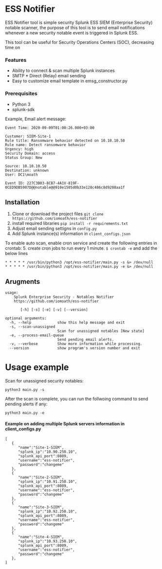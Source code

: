 # ESS Notifier

ESS Notifier tool is simple security Splunk ESS SIEM (Enterprise Security) notable scanner, the purpose of this tool is to send email notifications whenever a new security notable event is triggered in Splunk ESS.


This tool can be useful for Security Operations Centers (SOC), decreasing time on


### Features
* Ability to connect & scan multiple Splunk instances
* SMTP * Direct (Relay) email sending
* Easy to customize email template in emsg_constructor.py


### Prerequisites
* Python 3
* splunk-sdk



Example, Email alert message:

```
Event Time: 2020-09-09T01:00:26.000+03:00

Customer: SIEM-Site-1
Rule title: Ransomware behavior detected on 10.10.10.50
Rule name: Detect ransomware behavior
Urgency: high
Security Domain: access
Status Group: New

Source: 10.10.10.50
Destination: unknown
User: DC1\moath

Event ID: 227C3B03-8CB7-4A1V-819F-0CED9DB5907D@@notable@@910e1505d0b33e128c486c8d9208aa1f
```


## Installation

1. Clone or download the project files ```git clone https://github.com/iomoath/ess-notifier```
2. install required libraries ```pip install -r requirements.txt```
3. Adjust email sending settigns in ```config.py```
4. Add Splunk instance(s) information in ```client_configs.json```

To enable auto scan, enable cron service and create the following entries in crontab:
5. create cron jobs to run every 1 minute. ```$ crontab -e``` and add the below lines

```
* * * * * /usr/bin/python3 /opt/ess-notifier/main.py -s &> /dev/null
* * * * * /usr/bin/python3 /opt/ess-notifier/main.py -e &> /dev/null
```


## Arugments
```
usage:
    Splunk Enterprise Security - Notables Notifier
    https://github.com/iomoath/ess-notifier

       [-h] [-s] [-e] [-v] [--version]

optional arguments:
  -h, --help            show this help message and exit
  -s, --scan-unassigned
                        Scan for unassigned notables [New state]
  -e, --process-email-queue
                        Send pending email alerts.
  -v, --verbose         Show more information while processing.
  --version             show program's version number and exit
```


# Usage example
Scan for unassigned security notables:
```
python3 main.py -s
```

After the scan is complete, you can run the follwoing command to send pending alerts if any:
```
python3 main.py -e
```


#### Example on adding multiple Splunk servers information in client_configs.py

```
[
   {
      "name":"Site-1-SIEM",
      "splunk_ip":"10.90.250.10",
      "splunk_api_port":8089,
      "username":"ess-notifier",
      "password":"changeme"
   },
   {
      "name":"Site-2-SIEM",
      "splunk_ip":"10.91.250.10",
      "splunk_api_port":8089,
      "username":"ess-notifier",
      "password":"changeme"
   },
   {
      "name":"Site-3-SIEM",
      "splunk_ip":"10.92.250.10",
      "splunk_api_port":8089,
      "username":"ess-notifier",
      "password":"changeme"
   },
   {
      "name":"Site-4-SIEM",
      "splunk_ip":"10.93.250.10",
      "splunk_api_port":8089,
      "username":"ess-notifier",
      "password":"changeme"
   },
]

```

